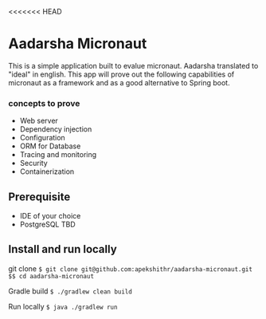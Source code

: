 <<<<<<< HEAD
# Aadarsha Micronaut    
This is a simple application built to evalue micronaut. 
Aadarsha translated to "ideal" in english. This app will prove out the following capabilities of micronaut as a framework and as a good alternative to Spring boot.

### concepts to prove
- Web server
- Dependency injection
- Configuration
- ORM for Database
- Tracing and monitoring
- Security
- Containerization

## Prerequisite
- IDE of your choice
- PostgreSQL
TBD

## Install and run locally

git clone ```$ git clone git@github.com:apekshithr/aadarsha-micronaut.git $$ cd aadarsha-micronaut```

Gradle build
```$ ./gradlew clean build```

Run locally
```$ java ./gradlew run```
